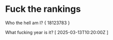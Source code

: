 # Fuck the rankings

Who the hell am I?
{ 18123783 }

What fucking year is it?
[ 2025-03-13T10:20:00Z ]
